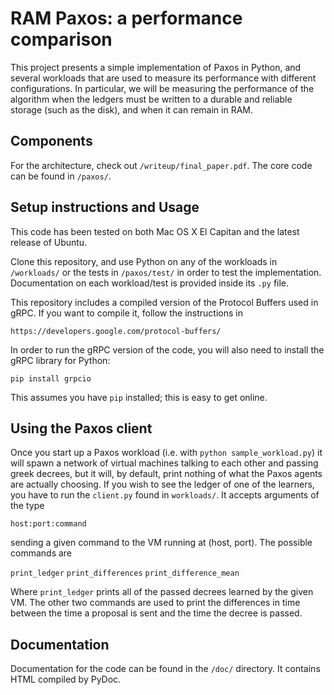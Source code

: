 # RAM Paxos: a performance comparison

This project presents a simple implementation of Paxos in Python, and several
workloads that are used to measure its performance with different configurations.
In particular, we will be measuring the performance of the algorithm when the
ledgers must be written to a durable and reliable storage (such as the disk),
and when it can remain in RAM.

## Components

For the architecture, check out `/writeup/final_paper.pdf`. The core code can be found in `/paxos/`.


## Setup instructions and Usage

This code has been tested on both Mac OS X El Capitan and the latest release of Ubuntu.

Clone this repository, and use Python on any of the workloads in `/workloads/` or the tests in `/paxos/test/` in order to test the implementation. Documentation on each workload/test is provided
inside its `.py` file.

This repository includes a compiled version of the Protocol Buffers used in
gRPC. If you want to compile it, follow the instructions in

`https://developers.google.com/protocol-buffers/`

In order to run the gRPC version of the code, you will also need to install
the gRPC library for Python:

`pip install grpcio`

This assumes you have `pip` installed; this is easy to get online.

## Using the Paxos client

Once you start up a Paxos workload (i.e. with `python sample_workload.py`) it will spawn a network of virtual machines talking to each other and passing greek decrees, but it will, by default, print nothing of what the Paxos agents are actually choosing. If you wish to see the ledger of one of the learners, you have to run the `client.py` found in `workloads/`. It accepts arguments of the type

`host:port:command`

sending a given command to the VM running at (host, port). The possible commands are

`print_ledger`
`print_differences`
`print_difference_mean`

Where `print_ledger` prints all of the passed decrees learned by the given VM. The other two commands are used to print the differences in time between the time a proposal is sent and the time the decree is passed.


## Documentation

Documentation for the code can be found in the `/doc/` directory. It contains
HTML compiled by PyDoc.
